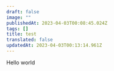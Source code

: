 ```yaml
---
draft: false
image: ""
publishedAt: 2023-04-03T00:08:45.024Z
tags: []
title: test
translated: false
updatedAt: 2023-04-03T00:13:14.961Z
---
```


Hello world
